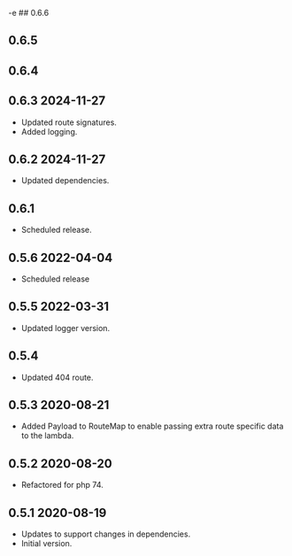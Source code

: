 -e ## 0.6.6

## 0.6.5

## 0.6.4

## 0.6.3 2024-11-27
* Updated route signatures.
* Added logging.

## 0.6.2 2024-11-27
* Updated dependencies.

## 0.6.1
* Scheduled release.

## 0.5.6 2022-04-04
* Scheduled release

## 0.5.5 2022-03-31
* Updated logger version.

## 0.5.4
* Updated 404 route.

## 0.5.3 2020-08-21
* Added Payload to RouteMap to enable passing extra route specific data to the lambda.

## 0.5.2 2020-08-20
* Refactored for php 74.

## 0.5.1 2020-08-19
* Updates to support changes in dependencies.
* Initial version.
